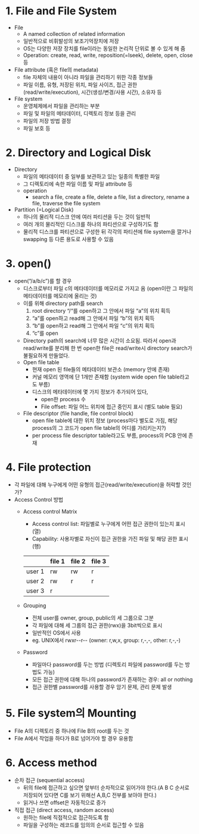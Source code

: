 # 1. File and File System
- File
  - A named collection of related information
  - 일반적으로 비휘발성의 보조기억장치에 저장
  - OS는 다양한 저장 장치를 file이라는 동일한 논리적 단위로 볼 수 있게 해 줌
  - Operation: create, read, write, reposition(=lseek), delete, open, close 등
- File attribute (혹은 file의 metadata)
  - file 자체의 내용이 아니라 파일을 관리하기 위한 각종 정보들
  - 파일 이름, 유형, 저장된 위치, 파일 사이즈, 접근 권한(read/write/execution), 시간(생성/변경/사용 시간), 소유자 등
- File system
  - 운영체제에서 파일을 관리하는 부분
  - 파일 및 파일의 메타데이터, 디렉토리 정보 등을 관리
  - 파일의 저장 방법 결정
  - 파일 보호 등

# 2. Directory and Logical Disk
- Directory
  - 파일의 메타데이터 중 일부를 보관하고 있는 일종의 특별한 파일
  - 그 디렉토리에 속한 파일 이름 및 파일 attribute 등
  - operation
    - search a file, create a file, delete a file, list a directory, rename a file, traverse the file system
- Partition (=Logical Disk)
  - 하나의 물리적 디스크 안에 여러 파티션을 두는 것이 일반적
  - 여러 개의 물리적인 디스크를 하나의 파티션으로 구성하기도 함
  - 물리적 디스크를 파티션으로 구성한 뒤 각각의 파티션에 file system을 깔거나 swapping 등 다른 용도로 사용할 수 있음

# 3. open()
- open(“/a/b/c”)를 할 경우
  - 디스크로부터 파일 c의 메타데이터를 메모리로 가지고 옴 (open이란 그 파일의 메타데이터를 메모리에 올리는 것)
  - 이를 위해 directory path를 search
    1. root directory “/“를 open하고 그 안에서 파일 “a”의 위치 획득
    2. “a”를 open하고 read해 그 안에서 파일 “b”의 위치 획득
    3. “b”를 open하고 read해 그 안에서 파일 “c”의 위치 획득
    4. “c”를 open
  - Directory path의 search에 너무 많은 시간이 소요됨. 따라서 open과 read/write를 분리해 한 번 open한 file은 read/write시 directory search가 불필요하게 만들었다.
  - Open file table
    - 현재 open 된 file들의 메타데이터 보관소 (memory 안에 존재)
    - 커널 메모리 영역에 단 1개만 존재함 (system wide open file table라고도 부름)
    - 디스크의 메타데이터에 몇 가지 정보가 추가되어 있다,
      - open한 process 수
      - File offset: 파일 어느 위치에 접근 중인지 표시 (별도 table 필요)
  - File descriptor (file handle, file control block)
    - open file table에 대한 위치 정보 (process마다 별도로 가짐, 해당 process의 그 코드가 open file table의 어디를 가리키는지?)
    - per process file descriptor table라고도 부름, process의 PCB 안에 존재

# 4. File protection
- 각 파일에 대해 누구에게 어떤 유형의 접근(read/write/execution)을 허락할 것인가?
- Access Control 방법
  - Access control Matrix
    - Access control list: 파일별로 누구에게 어떤 접근 권한이 있는지 표시(열)
    - Capability: 사용자별로 자신이 접근 권한을 가진 파일 및 해당 권한 표시(행)

    | | file 1 | file 2 | file 3 |
    |---|---|---|---|
    | user 1 | rw | rw | r |
    | user 2 | rw | r | r |
    | user 3 | r | | |

  - Grouping
    - 전체 user를 owner, group, public의 세 그룹으로 그분
    - 각 파일에 대해 세 그룹의 접근 권한(rwx)을 3bit씩으로 표시
    - 일반적인 OS에서 사용
    - eg. UNIX에서 rwxr--r-- (owner: r,w,x, group: r,-,-, other: r,-,-)
  - Password
    - 파일마다 password를 두는 방법 (디렉토리 파일에 password를 두는 방법도 가능)
    - 모든 접근 권한에 대해 하나의 password가 존재하는 경우: all or nothing
    - 접근 권한별 password를 사용할 경우 암기 문제, 관리 문제 발생

# 5. File system의 Mounting
- File A의 디렉토리 중 하나에 File B의 root를 두는 것
- File A에서 작업을 하다가 B로 넘어가야 할 경우 유용함

# 6. Access method
- 순차 접근 (sequential access)
  - 뒤의 file에 접근하고 싶으면 앞부터 순차적으로 읽어가야 한다.(A B C 순서로 저장되어 있다면 C를 보기 위해선 A,B,C 전부를 보아야 한다.)
  - 읽거나 쓰면 offset은 자동적으로 증가
- 직접 접근 (direct access, random access)
  - 원하는 file에 직접적으로 접근하도록 함
  - 파일을 구성하는 레코드를 임의의 순서로 접근할 수 있음






















